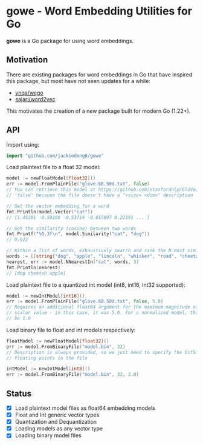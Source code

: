 # gowe - Word Embedding Utilities for Go

**gowe** is a Go package for using word embeddings.

## Motivation
There are existing packages for word embeddings in Go that have inspired this package, but most have not seen updates for a while:
- [ynqa/wego](https://github.com/ynqa/wego)
- [sajari/word2vec](https://github.com/sajari/word2vec)

This motivates the creation of a new package built for modern Go (1.22+).

## API

Import using:

```go
import "github.com/jackiedeng0/gowe"
```

Load plaintext file to a float 32 model:
```go
model := newFloatModel[float32]()
err := model.FromPlainFile("glove.6B.50d.txt", false)
// You can retrieve this model at https://github.com/stanfordnlp/GloVe/
// 'false' because the file doesn't have a "<size> <dim>" description

// Get the vector embedding for a word
fmt.Println(model.Vector("cat"))
// [1.45281 -0.50108 -0.53714 -0.015697 0.22191 ... ]

// Get the similarity (cosine) between two words
fmt.Printf("%0.3f\n", model.Similarity("cat", "dog"))
// 0.922

// Within a list of words, exhaustively search and rank the N most similar words
words := []string{"dog", "apple", "lincoln", "whisker", "road", "cheetah"}
nearest, err := model.NNearestIn("cat", words, 3)
fmt.Println(nearest)
// [dog cheetah apple]
```

Load plaintext file to a quantized int model (int8, int16, int32 supported):
```go
model := newIntModel[int16]()
err := model.FromPlainFile("glove.6B.50d.txt", false, 5.0)
// Requires an additional float64 argument for the maximum magnitude of any
// scalar value - in this case, it was 5.0. For a normalized model, this would
// be 1.0
```

Load binary file to float and int models respectively:
```go
floatModel := newFloatModel[float32]()
err := model.FromBinaryFile("model.bin", 32)
// Description is always provided, so we just need to specify the bitSize of
// floating points in the file

intModel := newIntModel[int8]()
err := model.FromBinaryFile("model.bin", 32, 2.0)
```

## Status
- [x] Load plaintext model files as float64 embedding models
- [x] Float and Int generic vector types
- [x] Quantization and Dequantization
- [x] Loading models as any vector type
- [x] Loading binary model files
